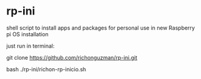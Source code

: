 # rp-ini
shell script to install apps and packages for personal use in new Raspberry pi OS installation

just run in terminal:

git clone https://github.com/richonguzman/rp-ini.git

bash ./rp-ini/richon-rp-inicio.sh
